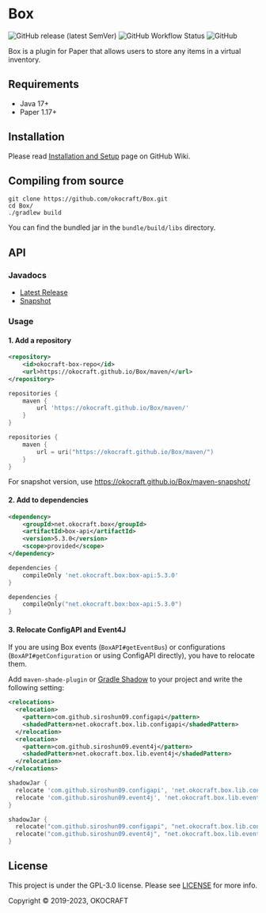 # Box

![GitHub release (latest SemVer)](https://img.shields.io/github/v/release/okocraft/Box)
![GitHub Workflow Status](https://img.shields.io/github/actions/workflow/status/okocraft/Box/gradle.yml?branch=main)
![GitHub](https://img.shields.io/github/license/okocraft/Box)

Box is a plugin for Paper that allows users to store any items in a virtual inventory.

<!--- TODO English
## 特徴

Box には以下のような特徴があります。

* GUI によって直感的にアイテムの預け入れ・引き出し・クラフトができます
* コマンドからの預け入れ・引き出しもサポートします
* Box Stick (`/box stick`) を使うことで、アイテムを Box から消費することができます
* 通常アイテム、ポーション、花火、エンチャント本はデフォルトで収納できます
* `/boxadmin register` で手に持っているアイテムを Box に登録することができます
* 詳細な使い方は [Wiki](https://github.com/okocraft/Box/wiki) で確認することができます
--->

## Requirements

- Java 17+
- Paper 1.17+

## Installation

Please read [Installation and Setup](https://github.com/okocraft/Box/wiki/Installation-and-Setup) page on GitHub Wiki.

## Compiling from source

```shell
git clone https://github.com/okocraft/Box.git
cd Box/
./gradlew build
```

You can find the bundled jar in the `bundle/build/libs` directory.


## API

### Javadocs

- [Latest Release](https://okocraft.github.io/Box/release)
- [Snapshot](https://okocraft.github.io/Box/snapshot)

### Usage

#### 1. Add a repository

```xml
<repository>
    <id>okocraft-box-repo</id>
    <url>https://okocraft.github.io/Box/maven/</url>
</repository>
```

```groovy
repositories {
    maven {
        url 'https://okocraft.github.io/Box/maven/'
    }
}
```

```kotlin
repositories {
    maven {
        url = uri("https://okocraft.github.io/Box/maven/")
    }
}
```

For snapshot version, use https://okocraft.github.io/Box/maven-snapshot/

#### 2. Add to dependencies

```xml
<dependency>
    <groupId>net.okocraft.box</groupId>
    <artifactId>box-api</artifactId>
    <version>5.3.0</version>
    <scope>provided</scope>
</dependency>
```

```groovy
dependencies {
    compileOnly 'net.okocraft.box:box-api:5.3.0'
}
```

```kotlin
dependencies {
    compileOnly("net.okocraft.box:box-api:5.3.0")
}
```

#### 3. Relocate ConfigAPI and Event4J

If you are using Box events (`BoxAPI#getEventBus`) or configurations (`BoxAPI#getConfiguration` or using ConfigAPI directly), you have to relocate them.

Add `maven-shade-plugin` or [Gradle Shadow](https://github.com/johnrengelman/shadow) to your project and write the following setting:

```xml
<relocations>
  <relocation>
    <pattern>com.github.siroshun09.configapi</pattern>
    <shadedPattern>net.okocraft.box.lib.configapi</shadedPattern>
  </relocation>
  <relocation>
    <pattern>com.github.siroshun09.event4j</pattern>
    <shadedPattern>net.okocraft.box.lib.event4j</shadedPattern>
  </relocation>
</relocations>
```

```groovy
shadowJar {
  relocate 'com.github.siroshun09.configapi', 'net.okocraft.box.lib.configapi'
  relocate 'com.github.siroshun09.event4j', 'net.okocraft.box.lib.event4j'
}
```

```kotlin
shadowJar {
  relocate("com.github.siroshun09.configapi", "net.okocraft.box.lib.configapi")
  relocate("com.github.siroshun09.event4j", "net.okocraft.box.lib.event4j")
}
```

## License

This project is under the GPL-3.0 license. Please see [LICENSE](LICENSE) for more info.

Copyright © 2019-2023, OKOCRAFT
